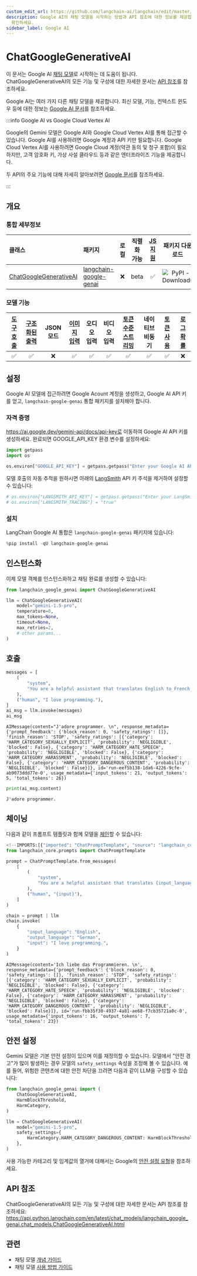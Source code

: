 ```yaml
---
custom_edit_url: https://github.com/langchain-ai/langchain/edit/master/docs/docs/integrations/chat/google_generative_ai.ipynb
description: Google AI의 채팅 모델을 시작하는 방법과 API 참조에 대한 정보를 제공합니다. 최신 모델 및 기능에 대한 자세한 내용을
  확인하세요.
sidebar_label: Google AI
---
```


# ChatGoogleGenerativeAI

이 문서는 Google AI [채팅 모델](/docs/concepts/#chat-models)로 시작하는 데 도움이 됩니다. ChatGoogleGenerativeAI의 모든 기능 및 구성에 대한 자세한 문서는 [API 참조](https://api.python.langchain.com/en/latest/chat_models/langchain_google_genai.chat_models.ChatGoogleGenerativeAI.html)를 참조하세요.

Google AI는 여러 가지 다른 채팅 모델을 제공합니다. 최신 모델, 기능, 컨텍스트 윈도우 등에 대한 정보는 [Google AI 문서](https://ai.google.dev/gemini-api/docs/models/gemini)를 참조하세요.

:::info Google AI vs Google Cloud Vertex AI

Google의 Gemini 모델은 Google AI와 Google Cloud Vertex AI를 통해 접근할 수 있습니다. Google AI를 사용하려면 Google 계정과 API 키만 필요합니다. Google Cloud Vertex AI를 사용하려면 Google Cloud 계정(약관 동의 및 청구 포함)이 필요하지만, 고객 암호화 키, 가상 사설 클라우드 등과 같은 엔터프라이즈 기능을 제공합니다.

두 API의 주요 기능에 대해 자세히 알아보려면 [Google 문서](https://cloud.google.com/vertex-ai/generative-ai/docs/migrate/migrate-google-ai#google-ai)를 참조하세요.

:::

## 개요
### 통합 세부정보

| 클래스 | 패키지 | 로컬 | 직렬화 가능 | [JS 지원](https://js.langchain.com/v0.2/docs/integrations/chat/google_generativeai) | 패키지 다운로드 | 패키지 최신 |
| :--- | :--- | :---: | :---: |  :---: | :---: | :---: |
| [ChatGoogleGenerativeAI](https://api.python.langchain.com/en/latest/chat_models/langchain_google_genai.chat_models.ChatGoogleGenerativeAI.html) | [langchain-google-genai](https://api.python.langchain.com/en/latest/google_genai_api_reference.html) | ❌ | beta | ✅ | ![PyPI - Downloads](https://img.shields.io/pypi/dm/langchain-google-genai?style=flat-square&label=%20) | ![PyPI - Version](https://img.shields.io/pypi/v/langchain-google-genai?style=flat-square&label=%20) |

### 모델 기능
| [도구 호출](/docs/how_to/tool_calling) | [구조화된 출력](/docs/how_to/structured_output/) | JSON 모드 | [이미지 입력](/docs/how_to/multimodal_inputs/) | 오디오 입력 | 비디오 입력 | [토큰 수준 스트리밍](/docs/how_to/chat_streaming/) | 네이티브 비동기 | [토큰 사용](/docs/how_to/chat_token_usage_tracking/) | [로그 확률](/docs/how_to/logprobs/) |
| :---: | :---: | :---: | :---: |  :---: | :---: | :---: | :---: | :---: | :---: |
| ✅ | ✅ | ❌ | ✅ | ✅ | ✅ | ✅ | ✅ | ✅ | ❌ | 

## 설정

Google AI 모델에 접근하려면 Google Acount 계정을 생성하고, Google AI API 키를 얻고, `langchain-google-genai` 통합 패키지를 설치해야 합니다.

### 자격 증명

https://ai.google.dev/gemini-api/docs/api-key로 이동하여 Google AI API 키를 생성하세요. 완료되면 GOOGLE_API_KEY 환경 변수를 설정하세요:

```python
import getpass
import os

os.environ["GOOGLE_API_KEY"] = getpass.getpass("Enter your Google AI API key: ")
```


모델 호출의 자동 추적을 원하시면 아래의 [LangSmith](https://docs.smith.langchain.com/) API 키 주석을 제거하여 설정할 수 있습니다:

```python
# os.environ["LANGSMITH_API_KEY"] = getpass.getpass("Enter your LangSmith API key: ")
# os.environ["LANGSMITH_TRACING"] = "true"
```


### 설치

LangChain Google AI 통합은 `langchain-google-genai` 패키지에 있습니다:

```python
%pip install -qU langchain-google-genai
```


## 인스턴스화

이제 모델 객체를 인스턴스화하고 채팅 완료를 생성할 수 있습니다:

```python
from langchain_google_genai import ChatGoogleGenerativeAI

llm = ChatGoogleGenerativeAI(
    model="gemini-1.5-pro",
    temperature=0,
    max_tokens=None,
    timeout=None,
    max_retries=2,
    # other params...
)
```


## 호출

```python
messages = [
    (
        "system",
        "You are a helpful assistant that translates English to French. Translate the user sentence.",
    ),
    ("human", "I love programming."),
]
ai_msg = llm.invoke(messages)
ai_msg
```


```output
AIMessage(content="J'adore programmer. \n", response_metadata={'prompt_feedback': {'block_reason': 0, 'safety_ratings': []}, 'finish_reason': 'STOP', 'safety_ratings': [{'category': 'HARM_CATEGORY_SEXUALLY_EXPLICIT', 'probability': 'NEGLIGIBLE', 'blocked': False}, {'category': 'HARM_CATEGORY_HATE_SPEECH', 'probability': 'NEGLIGIBLE', 'blocked': False}, {'category': 'HARM_CATEGORY_HARASSMENT', 'probability': 'NEGLIGIBLE', 'blocked': False}, {'category': 'HARM_CATEGORY_DANGEROUS_CONTENT', 'probability': 'NEGLIGIBLE', 'blocked': False}]}, id='run-eef5b138-1da6-4226-9cfe-ab9073ddd77e-0', usage_metadata={'input_tokens': 21, 'output_tokens': 5, 'total_tokens': 26})
```


```python
print(ai_msg.content)
```

```output
J'adore programmer.
```

## 체이닝

다음과 같이 프롬프트 템플릿과 함께 모델을 [체인](/docs/how_to/sequence/)할 수 있습니다:

```python
<!--IMPORTS:[{"imported": "ChatPromptTemplate", "source": "langchain_core.prompts", "docs": "https://api.python.langchain.com/en/latest/prompts/langchain_core.prompts.chat.ChatPromptTemplate.html", "title": "ChatGoogleGenerativeAI"}]-->
from langchain_core.prompts import ChatPromptTemplate

prompt = ChatPromptTemplate.from_messages(
    [
        (
            "system",
            "You are a helpful assistant that translates {input_language} to {output_language}.",
        ),
        ("human", "{input}"),
    ]
)

chain = prompt | llm
chain.invoke(
    {
        "input_language": "English",
        "output_language": "German",
        "input": "I love programming.",
    }
)
```


```output
AIMessage(content='Ich liebe das Programmieren. \n', response_metadata={'prompt_feedback': {'block_reason': 0, 'safety_ratings': []}, 'finish_reason': 'STOP', 'safety_ratings': [{'category': 'HARM_CATEGORY_SEXUALLY_EXPLICIT', 'probability': 'NEGLIGIBLE', 'blocked': False}, {'category': 'HARM_CATEGORY_HATE_SPEECH', 'probability': 'NEGLIGIBLE', 'blocked': False}, {'category': 'HARM_CATEGORY_HARASSMENT', 'probability': 'NEGLIGIBLE', 'blocked': False}, {'category': 'HARM_CATEGORY_DANGEROUS_CONTENT', 'probability': 'NEGLIGIBLE', 'blocked': False}]}, id='run-fbb35f30-4937-4a81-ae68-f7cb35721a0c-0', usage_metadata={'input_tokens': 16, 'output_tokens': 7, 'total_tokens': 23})
```


## 안전 설정

Gemini 모델은 기본 안전 설정이 있으며 이를 재정의할 수 있습니다. 모델에서 "안전 경고"가 많이 발생하는 경우 모델의 `safety_settings` 속성을 조정해 볼 수 있습니다. 예를 들어, 위험한 콘텐츠에 대한 안전 차단을 끄려면 다음과 같이 LLM을 구성할 수 있습니다:

```python
from langchain_google_genai import (
    ChatGoogleGenerativeAI,
    HarmBlockThreshold,
    HarmCategory,
)

llm = ChatGoogleGenerativeAI(
    model="gemini-1.5-pro",
    safety_settings={
        HarmCategory.HARM_CATEGORY_DANGEROUS_CONTENT: HarmBlockThreshold.BLOCK_NONE,
    },
)
```


사용 가능한 카테고리 및 임계값의 열거에 대해서는 Google의 [안전 설정 유형](https://ai.google.dev/api/python/google/generativeai/types/SafetySettingDict)을 참조하세요.

## API 참조

ChatGoogleGenerativeAI의 모든 기능 및 구성에 대한 자세한 문서는 API 참조를 참조하세요: https://api.python.langchain.com/en/latest/chat_models/langchain_google_genai.chat_models.ChatGoogleGenerativeAI.html

## 관련

- 채팅 모델 [개념 가이드](/docs/concepts/#chat-models)
- 채팅 모델 [사용 방법 가이드](/docs/how_to/#chat-models)